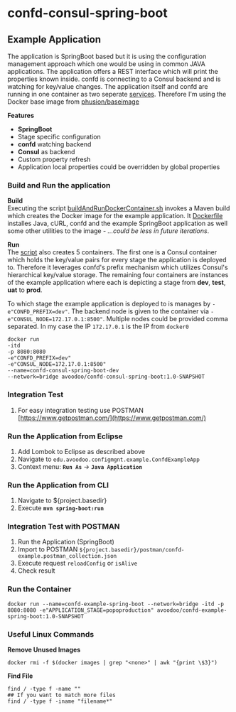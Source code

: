 # confd-consul-spring-boot

## Example Application
The application is SpringBoot based but it is using the configuration management approach which one would be using in common JAVA applications. The application offers a REST interface which will print the properties known inside. confd is connecting to a Consul backend and is watching for key/value changes. The application itself and confd are running in one container as two seperate [services](src/main/docker/service/). Therefore I'm using the Docker base image from [phusion/baseimage](https://hub.docker.com/r/phusion/baseimage/)

**Features**
- **SpringBoot**
- Stage specific configuration 
- **confd** watching backend
- **Consul** as backend
- Custom property refresh
- Application local properties could be overridden by global properties


### Build and Run the application
**Build**  
Executing the script [buildAndRunDockerContainer.sh](buildAndRunDockerContainer.sh) invokes a Maven build which creates the Docker image for the example application. It [Dockerfile](https://github.com/PaulsAgileIndex/config-mgmt/blob/master/confd-consul-spring-boot/Dockerfile) installes Java, cURL, confd and the example SpringBoot application as well some other utilities to the image - *...could be less in future iterations*.

**Run**  
The [script](buildAndRunDockerContainer.sh) also creates 5 containers. The first one is a Consul container which holds the key/value pairs for every stage the application is deployed to. Therefore it leverages confd's prefix mechanism which utilizes Consul's hierarchical key/value storage. The remaining four containers are instances of the example application where each is depicting a stage from **dev**, **test**, **uat** to **prod**.

To which stage the example application is deployed to is manages by ``-e"CONFD_PREFIX=dev"``. The backend node is given to the container via ``-e"CONSUL_NODE=172.17.0.1:8500"``. Multiple nodes could be provided comma separated. In my case the IP ``172.17.0.1`` is the IP from ``docker0``

```
docker run 
-itd 
-p 8080:8080 
-e"CONFD_PREFIX=dev" 
-e"CONSUL_NODE=172.17.0.1:8500" 
--name=confd-consul-spring-boot-dev 
--network=bridge avoodoo/confd-consul-spring-boot:1.0-SNAPSHOT
```

### Integration Test
  1. For easy integration testing use POSTMAN [https://www.getpostman.com/](https://www.getpostman.com/)


### Run the Application from Eclipse

  1. Add Lombok to Eclipse as described above
  2. Navigate to ``edu.avoodoo.configmgnt.example.ConfdExampleApp``
  3. Context menu: **``Run As``** -> **``Java Application``**


### Run the Application from CLI

  1. Navigate to ${project.basedir}
  2. Execute **``mvn spring-boot:run``**


### Integration Test with POSTMAN

 1. Run the Application (SpringBoot)
 2. Import to POSTMAN ``${project.basedir}/postman/confd-example.postman_collection.json`` 
 3. Execute request ``reloadConfig`` or ``isAlive`` 
 4. Check result
 
### Run the Container

```
docker run --name=confd-example-spring-boot --network=bridge -itd -p 8080:8080 -e"APPLICATION_STAGE=popoproduction" avoodoo/confd-example-spring-boot:1.0-SNAPSHOT
```
 
### Useful Linux Commands

**Remove Unused Images**  

```
docker rmi -f $(docker images | grep "<none>" | awk "{print \$3}")
```

**Find File**  

```
find / -type f -name ""
## If you want to match more files
find / -type f -iname "filename*"
```
